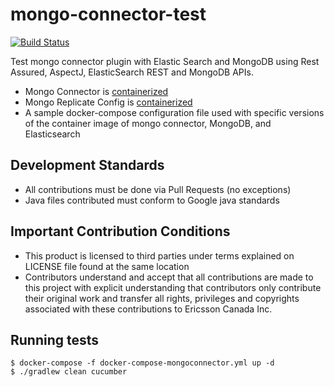 [comment]: <> (This is a comment, it will not be included)
# mongo-connector-test

[![Build Status](https://travis-ci.org/ericssonITTEcicontrib/mongo-connector-test.svg?branch=master)](https://travis-ci.org/ericssonITTEcicontrib/mongo-connector-test)

Test mongo connector plugin with Elastic Search and MongoDB using Rest Assured, AspectJ, ElasticSearch REST and MongoDB APIs.
* Mongo Connector is [containerized](https://hub.docker.com/r/ericssoneitte/mongo-connector/)
* Mongo Replicate Config is [containerized](https://hub.docker.com/r/ericssoneitte/mongo-replication-utility/)
* A sample docker-compose configuration file used with specific versions of the
container image of mongo connector, MongoDB, and Elasticsearch

## Development Standards
* All contributions must be done via Pull Requests (no exceptions)
* Java files contributed must conform to Google java standards

## Important Contribution Conditions
* This product is licensed to third parties under terms explained on LICENSE file found at the same location
* Contributors understand and accept that all contributions are made to this project with explicit understanding that contributors
only contribute their original work and transfer all rights, privileges and copyrights associated with these contributions
to Ericsson Canada Inc.

## Running tests
```{r, engine='bash', test}
$ docker-compose -f docker-compose-mongoconnector.yml up -d
$ ./gradlew clean cucumber
```
